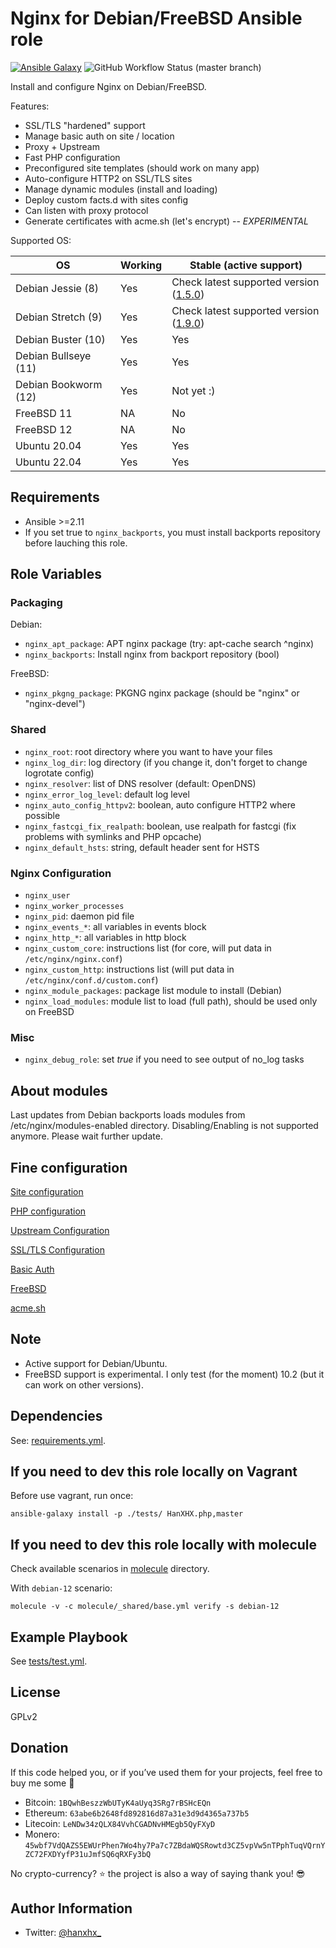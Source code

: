 Nginx for Debian/FreeBSD Ansible role
=====================================

[![Ansible Galaxy](http://img.shields.io/badge/ansible--galaxy-HanXHX.nginx-blue.svg)](https://galaxy.ansible.com/HanXHX/nginx/) ![GitHub Workflow Status (master branch)](https://img.shields.io/github/actions/workflow/status/hanxhx/ansible-nginx/molecule.yml?branch=master)

Install and configure Nginx on Debian/FreeBSD.

Features:

- SSL/TLS "hardened" support
- Manage basic auth on site / location
- Proxy + Upstream
- Fast PHP configuration
- Preconfigured site templates (should work on many app)
- Auto-configure HTTP2 on SSL/TLS sites
- Manage dynamic modules (install and loading)
- Deploy custom facts.d with sites config
- Can listen with proxy protocol
- Generate certificates with acme.sh (let's encrypt) -- *EXPERIMENTAL*

Supported OS:

| OS                   | Working | Stable (active support)                                                                              |
|----------------------|---------|------------------------------------------------------------------------------------------------------|
| Debian Jessie (8)    | Yes     | Check latest supported version ([1.5.0](https://github.com/HanXHX/ansible-nginx/releases/tag/1.5.0)) |
| Debian Stretch (9)   | Yes     | Check latest supported version ([1.9.0](https://github.com/HanXHX/ansible-nginx/releases/tag/1.9.0)) | 
| Debian Buster (10)   | Yes     | Yes                                                                                                  |
| Debian Bullseye (11) | Yes     | Yes                                                                                                  |
| Debian Bookworm (12) | Yes     | Not yet :)                                                                                           |
| FreeBSD 11           | NA      | No                                                                                                   |
| FreeBSD 12           | NA      | No                                                                                                   |
| Ubuntu 20.04         | Yes     | Yes                                                                                                  |
| Ubuntu 22.04         | Yes     | Yes                                                                                                  |

Requirements
------------

- Ansible >=2.11
- If you set true to `nginx_backports`, you must install backports repository before lauching this role.

Role Variables
--------------

### Packaging

Debian:

- `nginx_apt_package`: APT nginx package (try: apt-cache search ^nginx)
- `nginx_backports`: Install nginx from backport repository (bool)

FreeBSD:

- `nginx_pkgng_package`: PKGNG nginx package (should be "nginx" or "nginx-devel")

### Shared

- `nginx_root`: root directory where you want to have your files
- `nginx_log_dir`: log directory (if you change it, don't forget to change logrotate config)
- `nginx_resolver`: list of DNS resolver (default: OpenDNS)
- `nginx_error_log_level`: default log level
- `nginx_auto_config_httpv2`: boolean, auto configure HTTP2 where possible
- `nginx_fastcgi_fix_realpath`: boolean, use realpath for fastcgi (fix problems with symlinks and PHP opcache)
- `nginx_default_hsts`: string, default header sent for HSTS

### Nginx Configuration

- `nginx_user`
- `nginx_worker_processes`
- `nginx_pid`: daemon pid file
- `nginx_events_*`: all variables in events block
- `nginx_http_*`: all variables in http block
- `nginx_custom_core`: instructions list (for core, will put data in `/etc/nginx/nginx.conf`)
- `nginx_custom_http`: instructions list (will put data in `/etc/nginx/conf.d/custom.conf`)
- `nginx_module_packages`: package list module to install (Debian)
- `nginx_load_modules`: module list to load (full path), should be used only on FreeBSD

### Misc

- `nginx_debug_role`: set _true_ if you need to see output of no\_log tasks

About modules
-------------

Last updates from Debian backports loads modules from /etc/nginx/modules-enabled directory. Disabling/Enabling is not supported anymore. Please wait further update.

Fine configuration
------------------

[Site configuration](doc/site.md)

[PHP configuration](doc/php.md)

[Upstream Configuration](doc/upstream.md)

[SSL/TLS Configuration](doc/ssl.md)

[Basic Auth](doc/auth.md)

[FreeBSD](doc/freebsd.md)

[acme.sh](doc/acme.md)

Note
----

- Active support for Debian/Ubuntu.
- FreeBSD support is experimental. I only test (for the moment) 10.2 (but it can work on other versions).

Dependencies
------------

See: [requirements.yml](requirements.yml).


If you need to dev this role locally on Vagrant
------------------------------------------------

Before use vagrant, run once:

```commandline
ansible-galaxy install -p ./tests/ HanXHX.php,master
```

If you need to dev this role locally with molecule
--------------------------------------------------

Check available scenarios in [molecule](molecule) directory.

With `debian-12` scenario:

```commandline
molecule -v -c molecule/_shared/base.yml verify -s debian-12
```

Example Playbook
----------------

See [tests/test.yml](tests/test.yml).

License
-------

GPLv2


Donation
--------

If this code helped you, or if you’ve used them for your projects, feel free to buy me some :beers:

- Bitcoin: `1BQwhBeszzWbUTyK4aUyq3SRg7rBSHcEQn`
- Ethereum: `63abe6b2648fd892816d87a31e3d9d4365a737b5`
- Litecoin: `LeNDw34zQLX84VvhCGADNvHMEgb5QyFXyD`
- Monero: `45wbf7VdQAZS5EWUrPhen7Wo4hy7Pa7c7ZBdaWQSRowtd3CZ5vpVw5nTPphTuqVQrnYZC72FXDYyfP31uJmfSQ6qRXFy3bQ`

No crypto-currency? :star: the project is also a way of saying thank you! :sunglasses:

Author Information
------------------

- Twitter: [@hanxhx_](https://twitter.com/hanxhx_)

